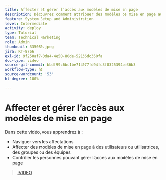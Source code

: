 ```yaml
---
title: Affecter et gérer l’accès aux modèles de mise en page
description: Découvrez comment attribuer des modèles de mise en page aux utilisateurs et utilisatrices et à contrôler les personnes pouvant gérer l’accès.
feature: System Setup and Administration
level: Intermediate
activity: deploy
type: Tutorial
team: Technical Marketing
role: Admin
thumbnail: 335080.jpeg
jira: KT-8766
exl-id: 9f250af7-0da4-4e50-80de-52136dc350fa
doc-type: video
source-git-commit: bbdf99c6bc1be714077fd94fc3f8325394de36b3
workflow-type: ht
source-wordcount: '53'
ht-degree: 100%

---
```


# Affecter et gérer l’accès aux modèles de mise en page

Dans cette vidéo, vous apprendrez à :

* Naviguer vers les affectations
* Affecter des modèles de mise en page à des utilisateurs ou utilisatrices, des groupes ou des équipes
* Contrôler les personnes pouvant gérer l’accès aux modèles de mise en page

>[!VIDEO](https://video.tv.adobe.com/v/3432326/?quality=12&learn=on&enablevpops=1&captions=fre_fr)

